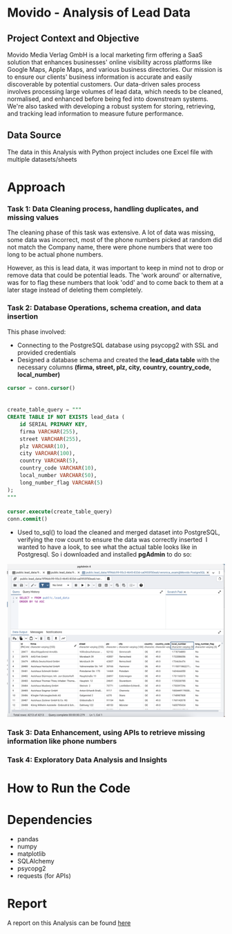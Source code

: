 # Movido - Analysis of Lead Data

## Project Context and Objective

Movido Media Verlag GmbH is a local marketing firm offering a SaaS solution that enhances businesses' online visibility across platforms like Google Maps, Apple Maps, and various business directories. Our mission is to ensure our clients' business information is accurate and easily discoverable by potential customers. Our data-driven sales process involves processing large volumes of lead data, which needs to be cleaned, normalised, and enhanced before being fed into downstream systems. We're also tasked with developing a robust system for storing, retrieving, and tracking lead information to measure future performance.

## Data Source
The data in this Analysis with Python project includes one Excel file with multiple datasets/sheets

# Approach


### Task 1: Data Cleaning process, handling duplicates, and missing values
The cleaning phase of this task was extensive. A lot of data was missing, some data was incorrect, most of the phone numbers picked at random did not match the Company name, there were phone numbers that were too long to be actual phone numbers. 

However, as this is lead data, it was important to keep in mind not to drop or remove data that could be potential leads. 
The 'work around' or alternative, was for to flag these numbers that look 'odd' and to come back to them at a later stage instead of deleting them completely.

### Task 2: Database Operations, schema creation, and data insertion
This phase involved:
  - Connecting to the PostgreSQL database using psycopg2 with SSL and provided credentials
  - Designed a database schema and created the **lead_data table** with the necessary columns **(firma, street, plz, city, country, country_code, local_number)**

```sql
cursor = conn.cursor()


create_table_query = """
CREATE TABLE IF NOT EXISTS lead_data (
    id SERIAL PRIMARY KEY,
    firma VARCHAR(255),
    street VARCHAR(255),
    plz VARCHAR(10),
    city VARCHAR(100),
    country VARCHAR(5),
    country_code VARCHAR(10),
    local_number VARCHAR(50),
    long_number_flag VARCHAR(5)
);
"""

cursor.execute(create_table_query)
conn.commit()
```


  - Used to_sql() to load the cleaned and merged dataset into PostgreSQL, verifying the row count to ensure the data was correctly inserted
​
I wanted to have a look, to see what the actual table looks like in Postgresql. So i downloaded and installed **pgAdmin** to do so:

![lead data table](lead_data_table.png)


### Task 3: Data Enhancement, using APIs to retrieve missing information like phone numbers

### Task 4: Exploratory Data Analysis and Insights 



# How to Run the Code


# Dependencies 

- pandas
- numpy
- matplotlib
- SQLAlchemy
- psycopg2
- requests (for APIs)

# Report
A report on this Analysis can be found [here](https://medium.com/@veronica_v/analysis-of-lead-data-and-recommendations-d08dbe4807ca)
